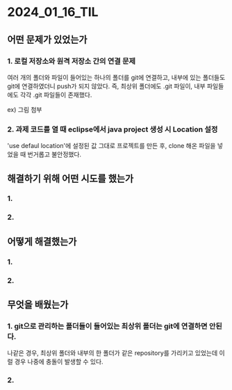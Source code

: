 # 2024_01_16_TIL
## 어떤 문제가 있었는가

### 1. 로컬 저장소와 원격 저장소 간의 연결 문제
여러 개의 폴더와 파일이 들어있는 하나의 폴더를 git에 연결하고, 내부에 있는 폴더들도 git에 연결하였더니 push가 되지 않았다. 즉, 최상위 폴더에도 .git 파일이, 내부 파일들에도 각각 .git 파일들이 존재했다.

ex) 그림 첨부

### 2. 과제 코드를 열 때 eclipse에서 java project 생성 시 Location 설정
'use defaul location'에 설정된 값 그대로 프로젝트를 만든 후, clone 해온 파일을 넣었을 때 번거롭고 불안정했다.

## 해결하기 위해 어떤 시도를 했는가
### 1. 
### 2. 

## 어떻게 해결했는가
### 1. 
### 2. 

## 무엇을 배웠는가
### 1. git으로 관리하는 폴더들이 들어있는 최상위 폴더는 git에 연결하면 안된다. 
나같은 경우, 최상위 폴더와 내부의 한 폴더가 같은 repository를 가리키고 있었는데 이럴 경우 나중에 충돌이 발생할 수 있다. 
### 2. 